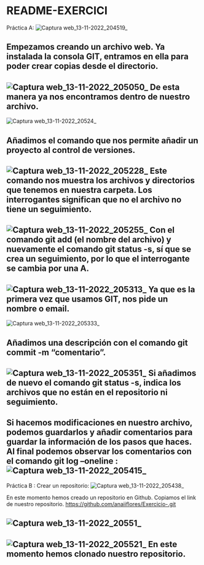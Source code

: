 # README-EXERCICI
Práctica A:
![Captura web_13-11-2022_204519_](https://user-images.githubusercontent.com/114684316/201541191-c098ac8c-1ab8-42ab-a331-1d69f770d99c.jpeg)

Empezamos creando un archivo web. 
Ya instalada la consola GIT, entramos en ella para poder crear copias desde el directorio.
-
![Captura web_13-11-2022_205050_](https://user-images.githubusercontent.com/114684316/201541644-ddbe3fd8-4262-4f60-ade9-9620aadbfb66.jpeg)
De esta manera ya nos encontramos dentro de nuestro archivo.
-
![Captura web_13-11-2022_20524_](https://user-images.githubusercontent.com/114684316/201541647-e6ea8f8d-cb1a-4a56-ba0b-765311824254.jpeg)

Añadimos el comando que nos permite añadir un proyecto al control de versiones.
-

![Captura web_13-11-2022_205228_](https://user-images.githubusercontent.com/114684316/201541649-214e507a-244e-459c-8298-9dbdf4869599.jpeg)
Este comando nos muestra los archivos y directorios que tenemos en nuestra carpeta. 
Los interrogantes significan que no el archivo no tiene un seguimiento.
-
![Captura web_13-11-2022_205255_](https://user-images.githubusercontent.com/114684316/201541656-e1bba358-e12f-43e1-8fd1-0342a12a9ba2.jpeg)
Con el comando git add (el nombre del archivo) y nuevamente el comando git status -s, sí que se crea un seguimiento, por lo que el interrogante se cambia por una A.
-

![Captura web_13-11-2022_205313_](https://user-images.githubusercontent.com/114684316/201541670-9eac9ac6-1fdd-4748-9b61-d8774e33d9ab.jpeg)
Ya que es la primera vez que usamos GIT, nos pide un nombre o email.
-
![Captura web_13-11-2022_205333_](https://user-images.githubusercontent.com/114684316/201541673-ed7f2d9d-3146-4d50-a2d1-074b1bfb4378.jpeg)

Añadimos una descripción con el comando git commit -m “comentario”.
-
![Captura web_13-11-2022_205351_](https://user-images.githubusercontent.com/114684316/201541678-fb6a8974-1f72-480a-8d4e-d3634b5e4132.jpeg)
Si añadimos de nuevo el comando git status -s, indica los archivos que no están en el repositorio ni seguimiento.
-
Si hacemos modificaciones en nuestro archivo, podemos guardarlos y añadir comentarios para guardar la información de los pasos que haces. Al final podemos observar los comentarios con el comando git log –oneline
:
![Captura web_13-11-2022_205415_](https://user-images.githubusercontent.com/114684316/201541684-d28459ad-b0ad-485d-ac01-47148277a041.jpeg)
-
Práctica B :
Crear un repositorio:
![Captura web_13-11-2022_205438_](https://user-images.githubusercontent.com/114684316/201541687-6227b57a-8777-4a22-84b3-eef4dcf9c624.jpeg)

En este momento hemos creado un repositorio en Github.
Copiamos el link de nuestro repositorio.
https://github.com/anaiiflores/Exercicio-.git

![Captura web_13-11-2022_20551_](https://user-images.githubusercontent.com/114684316/201541695-a1fe5279-2f43-42cf-9864-7ed1e79deb1e.jpeg)
-

![Captura web_13-11-2022_205521_](https://user-images.githubusercontent.com/114684316/201541698-70f3ac4b-bedd-4e1a-ba8f-b9259d0b8f52.jpeg)
En este momento hemos clonado nuestro repositorio.
-
